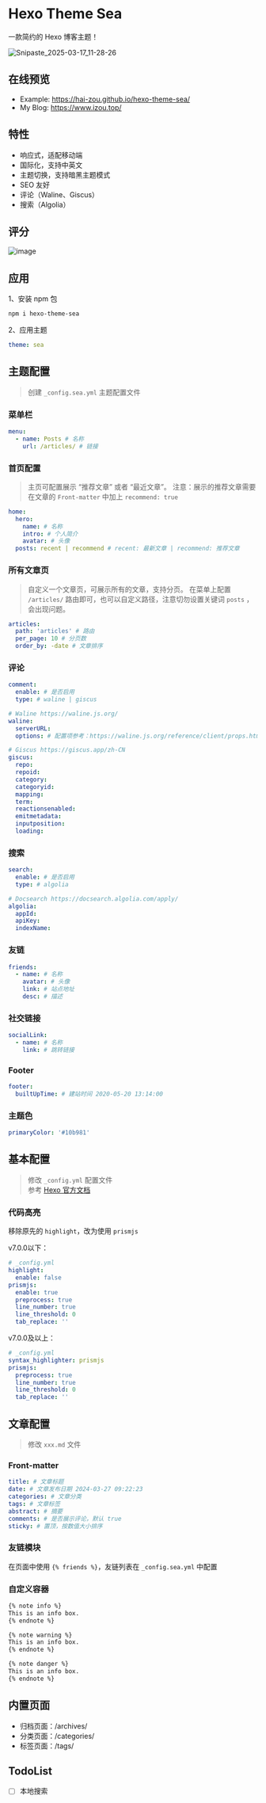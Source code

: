# Hexo Theme Sea
一款简约的 Hexo 博客主题！

![Snipaste_2025-03-17_11-28-26](https://github.com/user-attachments/assets/7a972162-0f91-4bbb-9fa7-2e1b12f9d68b)

## 在线预览
- Example: <https://hai-zou.github.io/hexo-theme-sea/>
- My Blog: <https://www.izou.top/>

## 特性
- 响应式，适配移动端
- 国际化，支持中英文
- 主题切换，支持暗黑主题模式
- SEO 友好
- 评论（Waline、Giscus）
- 搜索（Algolia）

## 评分
![image](https://github.com/user-attachments/assets/b9761fed-789b-4738-ba11-d49baddddb02)

## 应用

1、安装 npm 包

```bash
npm i hexo-theme-sea
```

2、应用主题

```yml
theme: sea
```

## 主题配置

> 创建 `_config.sea.yml` 主题配置文件

### 菜单栏

```yml
menu:
  - name: Posts # 名称
    url: /articles/ # 链接
```

### 首页配置

> 主页可配置展示 “推荐文章” 或者 “最近文章”。
> 注意：展示的推荐文章需要在文章的 `Front-matter` 中加上 `recommend: true`

```yml
home:
  hero:
    name: # 名称
    intro: # 个人简介
    avatar: # 头像
  posts: recent | recommend # recent: 最新文章 | recommend: 推荐文章
```

### 所有文章页

> 自定义一个文章页，可展示所有的文章，支持分页。
> 在菜单上配置 `/articles/` 路由即可，也可以自定义路径，注意切勿设置关键词 `posts` ，会出现问题。

```yml
articles:
  path: 'articles' # 路由
  per_page: 10 # 分页数
  order_by: -date # 文章排序
```

### 评论

```yml
comment:
  enable: # 是否启用
  type: # waline | giscus

# Waline https://waline.js.org/
waline:
  serverURL:
  options: # 配置项参考：https://waline.js.org/reference/client/props.html

# Giscus https://giscus.app/zh-CN
giscus:
  repo:
  repoid:
  category:
  categoryid:
  mapping:
  term:
  reactionsenabled:
  emitmetadata:
  inputposition:
  loading:
```

### 搜索

```yml
search:
  enable: # 是否启用
  type: # algolia

# Docsearch https://docsearch.algolia.com/apply/
algolia:
  appId: 
  apiKey: 
  indexName: 
```

### 友链

```yml
friends:
  - name: # 名称
    avatar: # 头像
    link: # 站点地址
    desc: # 描述
```

### 社交链接

```yml
socialLink:
  - name: # 名称
    link: # 跳转链接
```

### Footer

```yml
footer:
  builtUpTime: # 建站时间 2020-05-20 13:14:00
```

### 主题色

```yml
primaryColor: '#10b981'
```

## 基本配置

> 修改 `_config.yml` 配置文件  
> 参考 [Hexo 官方文档](https://hexo.io/zh-cn/docs/configuration)

### 代码高亮

移除原先的 `highlight`，改为使用 `prismjs`

v7.0.0以下：

```yml
# _config.yml
highlight:
  enable: false
prismjs:
  enable: true
  preprocess: true
  line_number: true
  line_threshold: 0
  tab_replace: ''
```

v7.0.0及以上：

```yml
# _config.yml
syntax_highlighter: prismjs
prismjs:
  preprocess: true
  line_number: true
  line_threshold: 0
  tab_replace: ''
```

## 文章配置

> 修改 `xxx.md` 文件

### Front-matter

```yml
title: # 文章标题
date: # 文章发布日期 2024-03-27 09:22:23
categories: # 文章分类
tags: # 文章标签
abstract: # 摘要
comments: # 是否展示评论，默认 true
sticky: # 置顶，按数值大小排序
```

### 友链模块

在页面中使用 `{% friends %}`，友链列表在 `_config.sea.yml` 中配置

### 自定义容器

```md
{% note info %}
This is an info box.
{% endnote %}

{% note warning %}
This is an info box.
{% endnote %}

{% note danger %}
This is an info box.
{% endnote %}
```

## 内置页面

- 归档页面：/archives/
- 分类页面：/categories/
- 标签页面：/tags/

## TodoList
- [ ] 本地搜索
